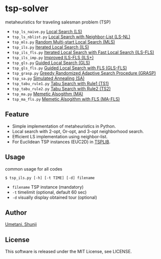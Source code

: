 # tsp-solver
metaheuristics for traveling salesman problem (TSP)
- `tsp_ls_naive.py` [Local Search (LS)](https://github.com/shunji-umetani/tsp-solver/blob/main/tsp_ls_naive.py)
- `tsp_ls_nblist.py` [Local Search with Neighbor-List (LS-NL)](https://github.com/shunji-umetani/tsp-solver/blob/main/tsp_ls_nblist.py)
- `tsp_mls.py` [Random Multi-start Local Search (MLS)](https://github.com/shunji-umetani/tsp-solver/blob/main/tsp_mls.py)
- `tsp_ils.py` [Iterated Local Search (ILS)](https://github.com/shunji-umetani/tsp-solver/blob/main/tsp_ils.py)
- `tsp_ils_fls.py` [Iterated Local Search with Fast Local Search (ILS-FLS)](https://github.com/shunji-umetani/tsp-solver/blob/main/tsp_ils_fls.py)
- `tsp_ils_imp.py` [Improved ILS-FLS (ILS+)](https://github.com/shunji-umetani/tsp-solver/blob/main/tsp_ils_imp.py)
- `tsp_gls.py` [Guided Local Search (GLS)](https://github.com/shunji-umetani/tsp-solver/blob/main/tsp_gls.py)
- `tsp_gls_fls.py` [Guided Local Search with FLS (GLS-FLS)](https://github.com/shunji-umetani/tsp-solver/blob/main/tsp_gls_fls.py)
- `tsp_grasp.py` [Greedy Randomized Adaptive Search Procedure (GRASP)](https://github.com/shunji-umetani/tsp-solver/blob/main/tsp_grasp.py)
- `tsp_sa.py` [Simulated Annealing (SA)](https://github.com/shunji-umetani/tsp-solver/blob/main/tsp_sa.py)
- `tsp_tabu_rule1.py` [Tabu Search with Rule1 (TS1)](https://github.com/shunji-umetani/tsp-solver/blob/main/tsp_tabu_rule1.py)
- `tsp_tabu_rule2.py` [Tabu Search with Rule2 (TS2)](https://github.com/shunji-umetani/tsp-solver/blob/main/tsp_tabu_rule2.py)
- `tsp_ma.py` [Memetic Alsogithm (MA)](https://github.com/shunji-umetani/tsp-solver/blob/main/tsp_ma.py)
- `tsp_ma_fls.py` [Memetic Alsogithm with FLS (MA-FLS)](https://github.com/shunji-umetani/tsp-solver/blob/main/tsp_ma_fls.py)

## Feature
- Simple implementation of metaheuristics in Python.
- Local search with 2-opt, Or-opt, and 3-opt neighborhood search.
- Efficient LS implementation using neighbor-list.
- For Euclidean TSP instances (EUC2D) in [TSPLIB](http://comopt.ifi.uni-heidelberg.de/software/TSPLIB95/).

## Usage
common usage for all codes
```
$ tsp_ils.py [-h] [-t TIME] [-d] filename
```
- `filename` TSP instance (mandatory)
- `-t` timelimit (optional, default 60 sec)
- `-d` visually display obtained tour (optional)

## Author
[Umetani, Shunji](https://github.com/shunji-umetani)

## License
This software is released under the MIT License, see LICENSE.
